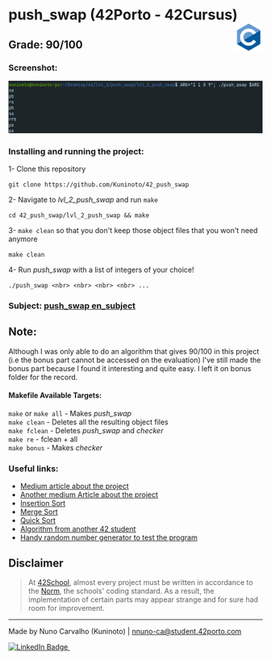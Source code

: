 # push_swap (42Porto - 42Cursus) <img src="https://github.com/devicons/devicon/blob/master/icons/c/c-original.svg" title="C" alt="C Logo" width="55" height="55" align="right" />&nbsp;  

## Grade: 90/100

###  Screenshot:
![](./extras/screenshot.png)

### Installing and running the project:

1- Clone this repository
	
	git clone https://github.com/Kuninoto/42_push_swap
2- Navigate to _lvl_2_push_swap_ and run `make`
	
	cd 42_push_swap/lvl_2_push_swap && make
3- `make clean` so that you don't keep those object files that you won't need anymore

	make clean
4- Run _push_swap_ with a list of integers of your choice!

	./push_swap <nbr> <nbr> <nbr> <nbr> ...

###  Subject: [push_swap en_subject](./extras/en.subject_push_swap.pdf)

## Note:
Although I was only able to do an algorithm that gives 90/100 in this project (i.e the bonus part cannot be accessed on the evaluation)
I've still made the bonus part because I found it interesting and quite easy. I left it on bonus folder for the record. 

#### Makefile Available Targets:  
`make` or `make all` - Makes _push_swap_   
`make clean` - Deletes all the resulting object files   
`make fclean` - Deletes _push_swap_ and _checker_  
`make re` - fclean + all  
`make bonus` - Makes _checker_    

### Useful links:  
- [Medium article about the project](https://medium.com/@jamierobertdawson/push-swap-the-least-amount-of-moves-with-two-stacks-d1e76a71789a)
- [Another medium Article about the project](https://medium.com/nerd-for-tech/push-swap-tutorial-fa746e6aba1e)
- [Insertion Sort](https://www.geeksforgeeks.org/insertion-sort/)
- [Merge Sort](https://www.geeksforgeeks.org/merge-sort/)
- [Quick Sort](https://www.geeksforgeeks.org/quick-sort/)
- [Algorithm from another 42 student](https://www.youtube.com/watch?v=7KW59UO55TQ)
- [Handy random number generator to test the program](https://numbergenerator.org/randomnumbergenerator/1-100#!numbers=500&low=1&high=500&unique=true&csv=&oddeven=&oddqty=0&sorted=false&addfilters=)

## Disclaimer
> At [42School](https://en.wikipedia.org/wiki/42_(school)), almost every project must be written in accordance to the [Norm](./extras/en_norm.pdf), the schools' coding standard. As a result, the implementation of certain parts may appear strange and for sure had room for improvement.

---
Made by Nuno Carvalho (Kuninoto) | nnuno-ca@student.42porto.com  
<div id="badge"> <a href="https://www.linkedin.com/in/nuno-carvalho-218822247"/> <img src="https://img.shields.io/badge/LinkedIn-blue?style=for-the-badge&logo=linkedin&logoColor=white" alt="LinkedIn Badge"/>&nbsp;
